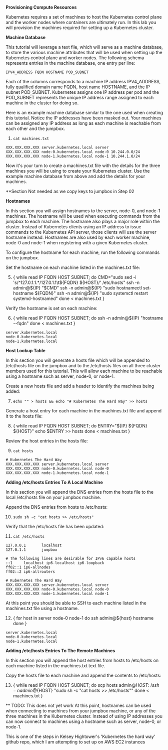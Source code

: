 **Provisioning Compute Resources**

Kubernetes requires a set of machines to host the Kubernetes control plane and the worker nodes where containers are ultimately run. In this lab you will provision the machines required for setting up a Kubernetes cluster.

**Machine Database**

This tutorial will leverage a text file, which will serve as a machine database, to store the various machine attributes that will be used when setting up the Kubernetes control plane and worker nodes. The following schema represents entries in the machine database, one entry per line:

`IPV4_ADDRESS FQDN HOSTNAME POD_SUBNET`

Each of the columns corresponds to a machine IP address IPV4_ADDRESS, fully qualified domain name FQDN, host name HOSTNAME, and the IP subnet POD_SUBNET. Kubernetes assigns one IP address per pod and the POD_SUBNET represents the unique IP address range assigned to each machine in the cluster for doing so.

Here is an example machine database similar to the one used when creating this tutorial. Notice the IP addresses have been masked out. Your machines can be assigned any IP address as long as each machine is reachable from each other and the jumpbox.

1. `cat machines.txt`

```
XXX.XXX.XXX.XXX server.kubernetes.local server
XXX.XXX.XXX.XXX node-0.kubernetes.local node-0 10.244.0.0/24
XXX.XXX.XXX.XXX node-1.kubernetes.local node-1 10.244.1.0/24
```

Now it's your turn to create a machines.txt file with the details for the three machines you will be using to create your Kubernetes cluster. Use the example machine database from above and add the details for your machines.

**Section Not needed as we copy keys to jumpbox in Step 02

<!-- **Configuring SSH Access**

SSH will be used to configure the machines in the cluster. We'll use the admin user for all SSH operations, which is the default user on AWS EC2 instances.

**SSH Access Setup**

SSH will be used to configure the machines in the cluster. We'll use the admin user for all SSH operations, which is the default user on AWS EC2 instances.

**Generate and Distribute SSH Keys**

In this section you will generate and distribute an SSH keypair to the server, node-0, and node-1, machines, which will be used to run commands on those machines throughout this tutorial. Run the following commands from the jumpbox machine.

Generate a new SSH key:

2. `ssh-keygen`

```
Generating public/private rsa key pair.
Enter file in which to save the key (/home/admin/.ssh/id_rsa):
Enter passphrase (empty for no passphrase):
Enter same passphrase again:
Your identification has been saved in /home/admin/.ssh/id_rsa
Your public key has been saved in /home/admin/.ssh/id_rsa.pub
```

Copy the SSH public key to each machine:

3. Copy SSH keys to admin user first, then set up root access:

   # Copy key to admin user

   {
   while read IP FQDN HOST SUBNET; do
   ssh-copy-id admin@${IP}
   done < machines.txt
   }

   # Copy admin's key to root and enable root SSH

   {
   while read IP FQDN HOST SUBNET; do
   ssh admin@${IP} "sudo cp -r /home/admin/.ssh /root/ && sudo chown -R root:root /root/.ssh && sudo chmod 700 /root/.ssh && sudo chmod 600 /root/.ssh/authorized_keys"
   done < machines.txt
   }

Once each key is added, verify SSH public key access is working:

4.  {
    while read IP FQDN HOST SUBNET; do
    ssh -n admin@${IP} hostname
    done < machines.txt
    } -->

**Hostnames**

In this section you will assign hostnames to the server, node-0, and node-1 machines. The hostname will be used when executing commands from the jumpbox to each machine. The hostname also plays a major role within the cluster. Instead of Kubernetes clients using an IP address to issue commands to the Kubernetes API server, those clients will use the server hostname instead. Hostnames are also used by each worker machine, node-0 and node-1 when registering with a given Kubernetes cluster.

To configure the hostname for each machine, run the following commands on the jumpbox.

Set the hostname on each machine listed in the machines.txt file:

5.  {
    while read IP FQDN HOST SUBNET; do
    CMD="sudo sed -i 's/^127.0.1.1.\*/127.0.1.1\t${FQDN} ${HOST}/' /etc/hosts"
    ssh -n admin@${IP} "$CMD"
    ssh -n admin@${IP} "sudo hostnamectl set-hostname ${FQDN}"
    ssh -n admin@${IP} "sudo systemctl restart systemd-hostnamed"
    done < machines.txt
    }

Verify the hostname is set on each machine:

6.  {
    while read IP FQDN HOST SUBNET; do
    ssh -n admin@${IP} "hostname --fqdn"
    done < machines.txt
    }

```
server.kubernetes.local
node-0.kubernetes.local
node-1.kubernetes.local
```

**Host Lookup Table**

In this section you will generate a hosts file which will be appended to /etc/hosts file on the jumpbox and to the /etc/hosts files on all three cluster members used for this tutorial. This will allow each machine to be reachable using a hostname such as server, node-0, or node-1.

Create a new hosts file and add a header to identify the machines being added:

7. `echo "" > hosts && echo "# Kubernetes The Hard Way" >> hosts`
   

Generate a host entry for each machine in the machines.txt file and append it to the hosts file:

8. {
   while read IP FQDN HOST SUBNET; do
   ENTRY="${IP} ${FQDN} ${HOST}"
   echo $ENTRY >> hosts
   done < machines.txt
   }

Review the host entries in the hosts file:

9. `cat hosts`

```
# Kubernetes The Hard Way
XXX.XXX.XXX.XXX server.kubernetes.local server
XXX.XXX.XXX.XXX node-0.kubernetes.local node-0
XXX.XXX.XXX.XXX node-1.kubernetes.local node-1
```

**Adding /etc/hosts Entries To A Local Machine**

In this section you will append the DNS entries from the hosts file to the local /etc/hosts file on your jumpbox machine.

Append the DNS entries from hosts to /etc/hosts:

10. `sudo sh -c "cat hosts >> /etc/hosts"`

Verify that the /etc/hosts file has been updated:

11. `cat /etc/hosts`

```
127.0.0.1       localhost
127.0.1.1       jumpbox

# The following lines are desirable for IPv6 capable hosts
::1     localhost ip6-localhost ip6-loopback
ff02::1 ip6-allnodes
ff02::2 ip6-allrouters

# Kubernetes The Hard Way
XXX.XXX.XXX.XXX server.kubernetes.local server
XXX.XXX.XXX.XXX node-0.kubernetes.local node-0
XXX.XXX.XXX.XXX node-1.kubernetes.local node-1
```

At this point you should be able to SSH to each machine listed in the machines.txt file using a hostname.

12. {
    for host in server node-0 node-1
    do ssh admin@${host} hostname
    done
    }

```
server.kubernetes.local
node-0.kubernetes.local
node-1.kubernetes.local
```

**Adding /etc/hosts Entries To The Remote Machines**

In this section you will append the host entries from hosts to /etc/hosts on each machine listed in the machines.txt text file.

Copy the hosts file to each machine and append the contents to /etc/hosts:

13. {
    while read IP FQDN HOST SUBNET; do
    scp hosts admin@${HOST}:~/
    ssh -n admin@${HOST} "sudo sh -c \"cat hosts >> /etc/hosts\""
    done < machines.txt
    }

** TODO: This does not yet work
At this point, hostnames can be used when connecting to machines from your jumpbox machine, or any of the three machines in the Kubernetes cluster. Instead of using IP addresses you can now connect to machines using a hostname such as server, node-0, or node-1.

This is one of the steps in Kelsey Hightower's 'Kubernetes the hard way' github repo, which I am attempting to set up on AWS EC2 instances
